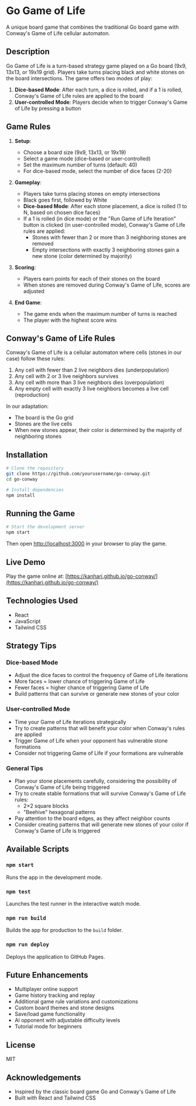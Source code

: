 # Go Game of Life

A unique board game that combines the traditional Go board game with Conway's Game of Life cellular automaton.

## Description

Go Game of Life is a turn-based strategy game played on a Go board (9x9, 13x13, or 19x19 grid). Players take turns placing black and white stones on the board intersections. The game offers two modes of play:

1. **Dice-based Mode**: After each turn, a dice is rolled, and if a 1 is rolled, Conway's Game of Life rules are applied to the board
2. **User-controlled Mode**: Players decide when to trigger Conway's Game of Life by pressing a button

## Game Rules

1. **Setup**: 
   - Choose a board size (9x9, 13x13, or 19x19)
   - Select a game mode (dice-based or user-controlled)
   - Set the maximum number of turns (default: 40)
   - For dice-based mode, select the number of dice faces (2-20)

2. **Gameplay**:
   - Players take turns placing stones on empty intersections
   - Black goes first, followed by White
   - **Dice-based Mode**: After each stone placement, a dice is rolled (1 to N, based on chosen dice faces)
   - If a 1 is rolled (in dice mode) or the "Run Game of Life Iteration" button is clicked (in user-controlled mode), Conway's Game of Life rules are applied:
     - Stones with fewer than 2 or more than 3 neighboring stones are removed
     - Empty intersections with exactly 3 neighboring stones gain a new stone (color determined by majority)

3. **Scoring**:
   - Players earn points for each of their stones on the board
   - When stones are removed during Conway's Game of Life, scores are adjusted

4. **End Game**:
   - The game ends when the maximum number of turns is reached
   - The player with the highest score wins

## Conway's Game of Life Rules

Conway's Game of Life is a cellular automaton where cells (stones in our case) follow these rules:

1. Any cell with fewer than 2 live neighbors dies (underpopulation)
2. Any cell with 2 or 3 live neighbors survives
3. Any cell with more than 3 live neighbors dies (overpopulation)
4. Any empty cell with exactly 3 live neighbors becomes a live cell (reproduction)

In our adaptation:
- The board is the Go grid
- Stones are the live cells
- When new stones appear, their color is determined by the majority of neighboring stones

## Installation

```bash
# Clone the repository
git clone https://github.com/yourusername/go-conway.git
cd go-conway

# Install dependencies
npm install
```

## Running the Game

```bash
# Start the development server
npm start
```

Then open [http://localhost:3000](http://localhost:3000) in your browser to play the game.

## Live Demo

Play the game online at: [https://kanhari.github.io/go-conway/](https://kanhari.github.io/go-conway/)

## Technologies Used

- React
- JavaScript
- Tailwind CSS

## Strategy Tips

### Dice-based Mode
- Adjust the dice faces to control the frequency of Game of Life iterations
- More faces = lower chance of triggering Game of Life
- Fewer faces = higher chance of triggering Game of Life
- Build patterns that can survive or generate new stones of your color

### User-controlled Mode
- Time your Game of Life iterations strategically
- Try to create patterns that will benefit your color when Conway's rules are applied
- Trigger Game of Life when your opponent has vulnerable stone formations
- Consider not triggering Game of Life if your formations are vulnerable

### General Tips
- Plan your stone placements carefully, considering the possibility of Conway's Game of Life being triggered
- Try to create stable formations that will survive Conway's Game of Life rules:
  - 2×2 square blocks
  - "Beehive" hexagonal patterns
- Pay attention to the board edges, as they affect neighbor counts
- Consider creating patterns that will generate new stones of your color if Conway's Game of Life is triggered

## Available Scripts

### `npm start`

Runs the app in the development mode.

### `npm test`

Launches the test runner in the interactive watch mode.

### `npm run build`

Builds the app for production to the `build` folder.

### `npm run deploy`

Deploys the application to GitHub Pages.

## Future Enhancements

- Multiplayer online support
- Game history tracking and replay
- Additional game rule variations and customizations
- Custom board themes and stone designs
- Save/load game functionality
- AI opponent with adjustable difficulty levels
- Tutorial mode for beginners

## License

MIT

## Acknowledgements

- Inspired by the classic board game Go and Conway's Game of Life
- Built with React and Tailwind CSS
